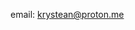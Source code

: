 <!---
krystean/krystean is a ✨ special ✨ repository because its `README.md` (this file) appears on your GitHub profile.
You can click the Preview link to take a look at your changes.
--->
email: krystean@proton.me
